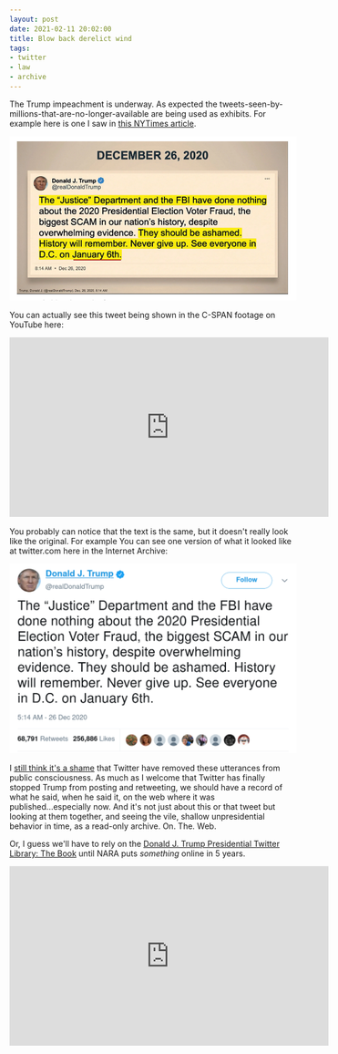 ```yaml
---
layout: post
date: 2021-02-11 20:02:00
title: Blow back derelict wind
tags:
- twitter
- law
- archive
---
```


The Trump impeachment is underway. As expected the
tweets-seen-by-millions-that-are-no-longer-available are being used
as exhibits. For example here is one I saw in [this NYTimes
article](https://www.nytimes.com/2021/02/10/us/politics/trump-impeachment-takeaways-day-2.html).

<a href="https://www.nytimes.com/2021/02/10/us/politics/trump-impeachment-takeaways-day-2.html">
  <img class="img-responsive" src="/images/trump-tweet-nytimes.png">
</a>

You can actually see this tweet being shown in the C-SPAN footage on YouTube
here:

<iframe width="560" height="315" src="https://www.youtube.com/embed/yiCPdI0rW68?start=5388" frameborder="0" allow="accelerometer; autoplay; clipboard-write; encrypted-media; gyroscope; picture-in-picture" allowfullscreen></iframe>

You probably can notice that the text is the same, but it doesn't really look
like the original. For example You can see one version of what it looked like
at twitter.com here in the Internet Archive:

<a href="https://web.archive.org/web/20210107001513/https://twitter.com/realDonaldTrump/status/1342821189077622792">
  <img class="img-responsive" src="/images/trump-tweet-ia.png">
</a>

I [still think it's a shame](https://inkdroid.org/2021/01/21/trumps-tweets/)
that Twitter have removed these utterances from public consciousness. As much
as I welcome that Twitter has finally stopped Trump from posting and
retweeting, we should have a record of what he said, when he said it, on the
web where it was published...especially now. And it's not just about this or
that tweet but looking at them together, and seeing the vile, shallow
unpresidential behavior in time, as a read-only archive. On. The. Web.

Or, I guess we'll have to rely on the [Donald J. Trump Presidential Twitter
Library: The Book](https://www.youtube.com/watch?v=U5W2jtDXDu4) until NARA puts
*something* online in 5 years.

<iframe width="560" height="315" src="https://www.youtube.com/embed/U5W2jtDXDu4" frameborder="0" allow="accelerometer; autoplay; clipboard-write; encrypted-media; gyroscope; picture-in-picture" allowfullscreen></iframe>

